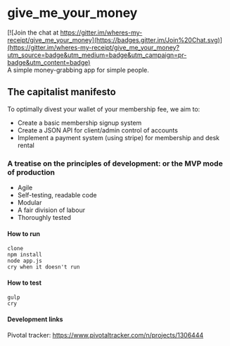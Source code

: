 # give_me_your_money

[![Join the chat at https://gitter.im/wheres-my-receipt/give_me_your_money](https://badges.gitter.im/Join%20Chat.svg)](https://gitter.im/wheres-my-receipt/give_me_your_money?utm_source=badge&utm_medium=badge&utm_campaign=pr-badge&utm_content=badge)  
A simple money-grabbing app for simple people.  

## The capitalist manifesto
To optimally divest your wallet of your membership fee, we aim to:
 * Create a basic membership signup system
 * Create a JSON API for client/admin control of accounts
 * Implement a payment system (using stripe) for membership and desk rental 
 
### A treatise on the principles of development: or the MVP mode of production
 * Agile
 * Self-testing, readable code
 * Modular
 * A fair division of labour
 * Thoroughly tested

#### How to run  
```
clone  
npm install  
node app.js
cry when it doesn't run
```

#### How to test
```
gulp
cry
```

#### Development links
Pivotal tracker: https://www.pivotaltracker.com/n/projects/1306444

